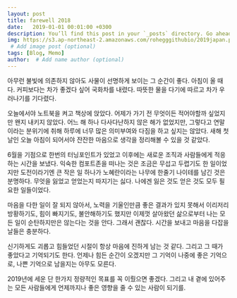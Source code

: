 ```yaml
---
layout: post
title: farewell 2018
date:   2019-01-01 00:01:00 +0300
description: You’ll find this post in your `_posts` directory. Go ahead and edit it and re-build the site to see your changes. # Add post description (optional)
img: https://s3.ap-northeast-2.amazonaws.com/rohegggithubio/2019japan.png
 # Add image post (optional)
tags: [Blog, Memo]
author:  # Add name author (optional)
---
```

아무런 불빛에 의존하지 않아도 사물이 선명하게 보이는 그 순간이 좋다. 아침이 올 때다. 
커피보다는 차가 좋겠다 싶어 국화차를 내렸다. 따뜻한 물을 다기에 따르고 차가 우러나기를 기다렸다. 

오늘에서야 노트북을 켜고 책상에 앉았다. 어제가 가기 전 무엇이든 적어야할까 싶었지만 왠지 내키지 않았다. 어느 해 하나 다사다난하지 않은 해가 없었지만, 그렇다고 연말이라는 분위기에 취해 하루에 너무 많은 의미부여와 다짐을 하고 싶지는 않았다. 새해 첫날인 오늘 아침이 되어서야 잔잔한 마음으로 생각을 정리해볼 수 있을 것 같았다.

6월을 기점으로 한번의 터닝포인트가 있었고 이후에는 새로운 조직과 사람들에게 적응하는 시간을 보냈다. 익숙한 컴포트존을 떠나는 것은 조금은 무섭고 두렵기도 한 일이었지만 도전이라기엔 큰 작은 일 하나가 노혜란이라는 나무에 한줄기 나이테를 남긴 것은 분명하다. 무엇을 잃었고 얻었는지 따지기는 싫다. 나에겐 잃은 것도 얻은 것도 모두 필요한 일들이었다. 

마음을 다한 일이 잘 되지 않아서, 노력을 기울인만큼 좋은 결과가 있지 못해서 이리저리 방황하기도, 힘이 빠지기도, 불안해하기도 했지만 이제껏 살아왔던 삶으로부터 나는 모든 일이 순탄하지만은 않는다는 것을 안다. 그래서 괜찮다. 시간을 보내고 마음을 다잡을 날들은 충분하다.

신기하게도 괴롭고 힘들었던 시절이 항상 마음에 진하게 남는 것 같다. 그리고 그 때가 좋았다고 기억되기도 한다. 언제나 힘든 순간이 오겠지만 그 기억이 나중에 좋은 기억으로, 나쁜 기억으로 남을지는 아무도 모른다. 

2019년에 세운 단 한가지 정량적인 목표를 꼭 이뤘으면 좋겠다. 그리고 내 곁에 있어주는 모든 사람들에게 언제까지나 좋은 영향을 줄 수 있는 사람이 되기를. 









